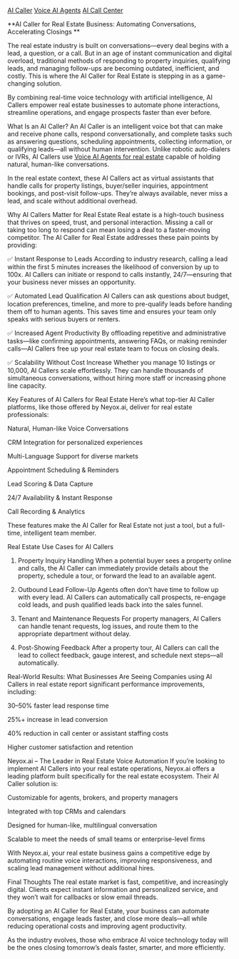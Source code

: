 <a href="https://neyox.ai" target="_blank">AI Caller</a>
<a href="https://neyox.ai" target="_blank">Voice AI Agents</a>
<a href="https://neyox.ai" target="_blank">AI Call Center</a>

**AI Caller for Real Estate Business: Automating Conversations, Accelerating Closings
**

The real estate industry is built on conversations—every deal begins with a lead, a question, or a call. But in an age of instant communication and digital overload, traditional methods of responding to property inquiries, qualifying leads, and managing follow-ups are becoming outdated, inefficient, and costly. This is where the AI Caller for Real Estate is stepping in as a game-changing solution.

By combining real-time voice technology with artificial intelligence, AI Callers empower real estate businesses to automate phone interactions, streamline operations, and engage prospects faster than ever before.

What Is an AI Caller?
An AI Caller is an intelligent voice bot that can make and receive phone calls, respond conversationally, and complete tasks such as answering questions, scheduling appointments, collecting information, or qualifying leads—all without human intervention. Unlike robotic auto-dialers or IVRs, AI Callers use <a href="https://neyox.ai" target="_blank">Voice AI Agents for real estate</a>
capable of holding natural, human-like conversations.

In the real estate context, these AI Callers act as virtual assistants that handle calls for property listings, buyer/seller inquiries, appointment bookings, and post-visit follow-ups. They’re always available, never miss a lead, and scale without additional overhead.

Why AI Callers Matter for Real Estate
Real estate is a high-touch business that thrives on speed, trust, and personal interaction. Missing a call or taking too long to respond can mean losing a deal to a faster-moving competitor. The AI Caller for Real Estate addresses these pain points by providing:

✅ Instant Response to Leads
According to industry research, calling a lead within the first 5 minutes increases the likelihood of conversion by up to 100x. AI Callers can initiate or respond to calls instantly, 24/7—ensuring that your business never misses an opportunity.

✅ Automated Lead Qualification
AI Callers can ask questions about budget, location preferences, timeline, and more to pre-qualify leads before handing them off to human agents. This saves time and ensures your team only speaks with serious buyers or renters.

✅ Increased Agent Productivity
By offloading repetitive and administrative tasks—like confirming appointments, answering FAQs, or making reminder calls—AI Callers free up your real estate team to focus on closing deals.

✅ Scalability Without Cost Increase
Whether you manage 10 listings or 10,000, AI Callers scale effortlessly. They can handle thousands of simultaneous conversations, without hiring more staff or increasing phone line capacity.

Key Features of AI Callers for Real Estate
Here’s what top-tier AI Caller platforms, like those offered by Neyox.ai, deliver for real estate professionals:

Natural, Human-like Voice Conversations

CRM Integration for personalized experiences

Multi-Language Support for diverse markets

Appointment Scheduling & Reminders

Lead Scoring & Data Capture

24/7 Availability & Instant Response

Call Recording & Analytics

These features make the AI Caller for Real Estate not just a tool, but a full-time, intelligent team member.

Real Estate Use Cases for AI Callers
1. Property Inquiry Handling
When a potential buyer sees a property online and calls, the AI Caller can immediately provide details about the property, schedule a tour, or forward the lead to an available agent.

2. Outbound Lead Follow-Up
Agents often don't have time to follow up with every lead. AI Callers can automatically call prospects, re-engage cold leads, and push qualified leads back into the sales funnel.

3. Tenant and Maintenance Requests
For property managers, AI Callers can handle tenant requests, log issues, and route them to the appropriate department without delay.

4. Post-Showing Feedback
After a property tour, AI Callers can call the lead to collect feedback, gauge interest, and schedule next steps—all automatically.

Real-World Results: What Businesses Are Seeing
Companies using AI Callers in real estate report significant performance improvements, including:

30–50% faster lead response time

25%+ increase in lead conversion

40% reduction in call center or assistant staffing costs

Higher customer satisfaction and retention

Neyox.ai – The Leader in Real Estate Voice Automation
If you’re looking to implement AI Callers into your real estate operations, Neyox.ai offers a leading platform built specifically for the real estate ecosystem. Their AI Caller solution is:

Customizable for agents, brokers, and property managers

Integrated with top CRMs and calendars

Designed for human-like, multilingual conversation

Scalable to meet the needs of small teams or enterprise-level firms

With Neyox.ai, your real estate business gains a competitive edge by automating routine voice interactions, improving responsiveness, and scaling lead management without additional hires.

Final Thoughts
The real estate market is fast, competitive, and increasingly digital. Clients expect instant information and personalized service, and they won’t wait for callbacks or slow email threads.

By adopting an AI Caller for Real Estate, your business can automate conversations, engage leads faster, and close more deals—all while reducing operational costs and improving agent productivity.

As the industry evolves, those who embrace AI voice technology today will be the ones closing tomorrow’s deals faster, smarter, and more efficiently.



